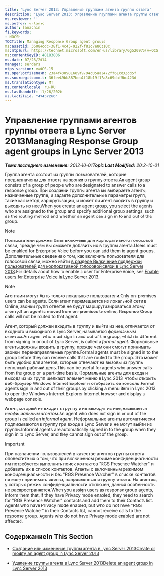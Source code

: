 ```yaml
---
title: 'Lync Server 2013: Управление группами агента группы ответа'
description: 'Lync Server 2013: Управление группами агента группы ответа.'
ms.reviewer: ''
ms.author: v-lanac
author: lanachin
f1.keywords:
- NOCSH
TOCTitle: Managing Response Group agent groups
ms:assetid: 36084cdc-38f1-4c45-922f-f81c7e86210c
ms:mtpsurl: https://technet.microsoft.com/en-us/library/Gg520976(v=OCS.15)
ms:contentKeyID: 48183806
ms.date: 07/23/2014
manager: serdars
mtps_version: v=OCS.15
ms.openlocfilehash: 23a4f430981689f9794c05aa1472ff61cd32cd5f
ms.sourcegitcommit: 36fee89bb887bea4f18b19f17a8c69daf5bc423d
ms.translationtype: MT
ms.contentlocale: ru-RU
ms.lasthandoff: 11/26/2020
ms.locfileid: "49437268"
---
```

# <a name="managing-response-group-agent-groups-in-lync-server-2013"></a><span data-ttu-id="7be03-103">Управление группами агентов группы ответа в Lync Server 2013</span><span class="sxs-lookup"><span data-stu-id="7be03-103">Managing Response Group agent groups in Lync Server 2013</span></span>

<div data-xmlns="http://www.w3.org/1999/xhtml">

<div class="topic" data-xmlns="http://www.w3.org/1999/xhtml" data-msxsl="urn:schemas-microsoft-com:xslt" data-cs="https://msdn.microsoft.com/">

<div data-asp="https://msdn2.microsoft.com/asp">



</div>

<div id="mainSection">

<div id="mainBody"><span data-ttu-id="7be03-104">

<span> </span></span><span class="sxs-lookup"><span data-stu-id="7be03-104">

<span> </span></span></span>

<span data-ttu-id="7be03-105">_**Тема последнего изменения:** 2012-10-01_</span><span class="sxs-lookup"><span data-stu-id="7be03-105">_**Topic Last Modified:** 2012-10-01_</span></span>

<span data-ttu-id="7be03-106">Группа агента состоит из группы пользователей, которые предназначены для ответа на звонки в группу ответа.</span><span class="sxs-lookup"><span data-stu-id="7be03-106">An agent group consists of a group of people who are designated to answer calls to a response group.</span></span> <span data-ttu-id="7be03-107">При создании группы агента вы выбираете агенты, назначенные группе, и задаете дополнительные параметры групп, такие как метод маршрутизации, и может ли агент входить в группу и выходить из нее.</span><span class="sxs-lookup"><span data-stu-id="7be03-107">When you create an agent group, you select the agents who are assigned to the group and specify additional group settings, such as the routing method and whether an agent can sign in to and out of the group.</span></span>

<div>


> [!NOTE]  
> <span data-ttu-id="7be03-108">Пользователи должны быть включены для корпоративного голосовой связи, прежде чем вы сможете добавить их в группы агента.</span><span class="sxs-lookup"><span data-stu-id="7be03-108">Users must be enabled for Enterprise Voice before you can add them to agent groups.</span></span> <span data-ttu-id="7be03-109">Дополнительные сведения о том, как включить пользователя для голосовой связи, можно найти <A href="lync-server-2013-enable-users-for-enterprise-voice.md">в разделе Включение поддержки пользователей для корпоративной голосовой связи в Lync Server 2013</A>.</span><span class="sxs-lookup"><span data-stu-id="7be03-109">For details about how to enable a user for Enterprise Voice, see <A href="lync-server-2013-enable-users-for-enterprise-voice.md">Enable users for Enterprise Voice in Lync Server 2013</A>.</span></span>



</div>

<div>


> [!NOTE]  
> <span data-ttu-id="7be03-110">Агентами могут быть только локальные пользователи.</span><span class="sxs-lookup"><span data-stu-id="7be03-110">Only on-premises users can be agents.</span></span> <span data-ttu-id="7be03-111">Если агент перемещается из локальной сети в Online, звонки групп ответов не будут маршрутизироваться этому агенту.</span><span class="sxs-lookup"><span data-stu-id="7be03-111">If an agent is moved from on-premises to online, Response Group calls will not be routed to that agent.</span></span>



</div>

<span data-ttu-id="7be03-112">Агент, который должен входить в группу и выйти из нее, отличается от входного и выходного в Lync Server, называется *формальным агентом*.</span><span class="sxs-lookup"><span data-stu-id="7be03-112">An agent who must sign in and out of the group, which is different from signing in or out of Lync Server, is called a *formal agent*.</span></span> <span data-ttu-id="7be03-113">Формальные агенты должны входить в группу, прежде чем они смогут принимать звонки, перенаправляемые группе.</span><span class="sxs-lookup"><span data-stu-id="7be03-113">Formal agents must be signed in to the group before they can receive calls that are routed to the group.</span></span> <span data-ttu-id="7be03-114">Это может быть удобно для агентов, которые отвечают на вызовы из группы неполный рабочий день.</span><span class="sxs-lookup"><span data-stu-id="7be03-114">This can be useful for agents who answer calls from the group on a part-time basis.</span></span> <span data-ttu-id="7be03-115">Формальные агенты для входа и выхода из их групп щелкают элемент меню в Lync 2013, чтобы открыть веб-браузер Windows Internet Explorer и отобразить ее консоль.</span><span class="sxs-lookup"><span data-stu-id="7be03-115">Formal agents sign in and out of their groups by clicking a menu item in Lync 2013 to open the Windows Internet Explorer Internet browser and display a webpage console.</span></span>

<span data-ttu-id="7be03-116">Агент, который не входит в группу и не выходит из нее, называется *неофициальным агентом*.</span><span class="sxs-lookup"><span data-stu-id="7be03-116">An agent who does not sign in or out of the group is called an *informal agent*.</span></span> <span data-ttu-id="7be03-117">Неформальные агенты автоматически подписываются в группу при входе в Lync Server и не могут выйти из группы.</span><span class="sxs-lookup"><span data-stu-id="7be03-117">Informal agents are automatically signed in to the group when they sign in to Lync Server, and they cannot sign out of the group.</span></span>

<div>


> [!IMPORTANT]  
> <span data-ttu-id="7be03-p106">При назначении пользователей в качестве агентов группы ответа оповестите их о том, что при включенном режиме конфиденциальности им потребуется выполнить поиск контактов "RGS Presence Watcher" и добавить их в список контактов. Агенты с включенным режимом конфиденциальности и без "RGS Presence Watcher" в списке контактов не могут принимать звонки, направленные в группу ответа. На агентов, у которых режим конфиденциальности отключен, данная особенность не распространяется.</span><span class="sxs-lookup"><span data-stu-id="7be03-p106">When you assign users as response group agents, inform them that, if they have Privacy mode enabled, they need to search for "RGS Presence Watcher" contacts and add them to their Contacts list. Agents who have Privacy mode enabled, but who do not have "RGS Presence Watcher" in their Contacts list, cannot receive calls to the response group. Agents who do not have Privacy mode enabled are not affected.</span></span>



</div>

<div>

## <a name="in-this-section"></a><span data-ttu-id="7be03-121">Содержание</span><span class="sxs-lookup"><span data-stu-id="7be03-121">In This Section</span></span>

  - [<span data-ttu-id="7be03-122">Создание или изменение группы агента в Lync Server 2013</span><span class="sxs-lookup"><span data-stu-id="7be03-122">Create or modify an agent group in Lync Server 2013</span></span>](lync-server-2013-create-or-modify-an-agent-group.md)

  - [<span data-ttu-id="7be03-123">Удаление группы агента в Lync Server 2013</span><span class="sxs-lookup"><span data-stu-id="7be03-123">Delete an agent group in Lync Server 2013</span></span>](lync-server-2013-delete-an-agent-group.md)

<span data-ttu-id="7be03-124"></div>

</div>

<span> </span>

</div>

</div>

</span><span class="sxs-lookup"><span data-stu-id="7be03-124"></div>

</div>

<span> </span>

</div>

</div>

</span></span></div>

